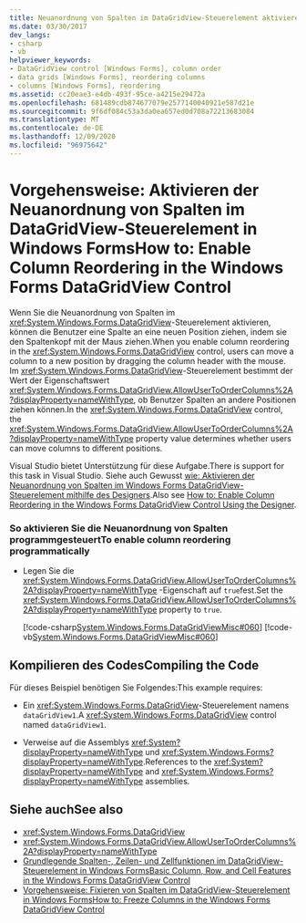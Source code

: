```yaml
---
title: Neuanordnung von Spalten im DataGridView-Steuerelement aktivieren
ms.date: 03/30/2017
dev_langs:
- csharp
- vb
helpviewer_keywords:
- DataGridView control [Windows Forms], column order
- data grids [Windows Forms], reordering columns
- columns [Windows Forms], reordering
ms.assetid: cc20eae3-e4db-493f-95ce-a4215e29472a
ms.openlocfilehash: 681489cdb874677079e2577140040921e587d21e
ms.sourcegitcommit: 9f6df084c53a3da0ea657ed0d708a72213683084
ms.translationtype: MT
ms.contentlocale: de-DE
ms.lasthandoff: 12/09/2020
ms.locfileid: "96975642"
---
```

# <a name="how-to-enable-column-reordering-in-the-windows-forms-datagridview-control"></a><span data-ttu-id="39f41-102">Vorgehensweise: Aktivieren der Neuanordnung von Spalten im DataGridView-Steuerelement in Windows Forms</span><span class="sxs-lookup"><span data-stu-id="39f41-102">How to: Enable Column Reordering in the Windows Forms DataGridView Control</span></span>
<span data-ttu-id="39f41-103">Wenn Sie die Neuanordnung von Spalten im <xref:System.Windows.Forms.DataGridView>-Steuerelement aktivieren, können die Benutzer eine Spalte an eine neuen Position ziehen, indem sie den Spaltenkopf mit der Maus ziehen.</span><span class="sxs-lookup"><span data-stu-id="39f41-103">When you enable column reordering in the <xref:System.Windows.Forms.DataGridView> control, users can move a column to a new position by dragging the column header with the mouse.</span></span> <span data-ttu-id="39f41-104">Im <xref:System.Windows.Forms.DataGridView>-Steuerelement bestimmt der Wert der Eigenschaftswert <xref:System.Windows.Forms.DataGridView.AllowUserToOrderColumns%2A?displayProperty=nameWithType>, ob Benutzer Spalten an andere Positionen ziehen können.</span><span class="sxs-lookup"><span data-stu-id="39f41-104">In the <xref:System.Windows.Forms.DataGridView> control, the <xref:System.Windows.Forms.DataGridView.AllowUserToOrderColumns%2A?displayProperty=nameWithType> property value determines whether users can move columns to different positions.</span></span>  
  
 <span data-ttu-id="39f41-105">Visual Studio bietet Unterstützung für diese Aufgabe.</span><span class="sxs-lookup"><span data-stu-id="39f41-105">There is support for this task in Visual Studio.</span></span>  <span data-ttu-id="39f41-106">Siehe auch Gewusst [wie: Aktivieren der Neuanordnung von Spalten im Windows Forms DataGridView-Steuerelement mithilfe des Designers](enable-column-reordering-in-the-datagrid-using-the-designer.md).</span><span class="sxs-lookup"><span data-stu-id="39f41-106">Also see [How to: Enable Column Reordering in the Windows Forms DataGridView Control Using the Designer](enable-column-reordering-in-the-datagrid-using-the-designer.md).</span></span>  
  
### <a name="to-enable-column-reordering-programmatically"></a><span data-ttu-id="39f41-107">So aktivieren Sie die Neuanordnung von Spalten programmgesteuert</span><span class="sxs-lookup"><span data-stu-id="39f41-107">To enable column reordering programmatically</span></span>  
  
- <span data-ttu-id="39f41-108">Legen Sie die <xref:System.Windows.Forms.DataGridView.AllowUserToOrderColumns%2A?displayProperty=nameWithType> -Eigenschaft auf `true`fest.</span><span class="sxs-lookup"><span data-stu-id="39f41-108">Set the <xref:System.Windows.Forms.DataGridView.AllowUserToOrderColumns%2A?displayProperty=nameWithType> property to `true`.</span></span>  
  
     [!code-csharp[System.Windows.Forms.DataGridViewMisc#060](~/samples/snippets/csharp/VS_Snippets_Winforms/System.Windows.Forms.DataGridViewMisc/CS/datagridviewmisc.cs#060)]
     [!code-vb[System.Windows.Forms.DataGridViewMisc#060](~/samples/snippets/visualbasic/VS_Snippets_Winforms/System.Windows.Forms.DataGridViewMisc/VB/datagridviewmisc.vb#060)]  
  
## <a name="compiling-the-code"></a><span data-ttu-id="39f41-109">Kompilieren des Codes</span><span class="sxs-lookup"><span data-stu-id="39f41-109">Compiling the Code</span></span>  
 <span data-ttu-id="39f41-110">Für dieses Beispiel benötigen Sie Folgendes:</span><span class="sxs-lookup"><span data-stu-id="39f41-110">This example requires:</span></span>  
  
- <span data-ttu-id="39f41-111">Ein <xref:System.Windows.Forms.DataGridView>-Steuerelement namens `dataGridView1`.</span><span class="sxs-lookup"><span data-stu-id="39f41-111">A <xref:System.Windows.Forms.DataGridView> control named `dataGridView1`.</span></span>  
  
- <span data-ttu-id="39f41-112">Verweise auf die Assemblys <xref:System?displayProperty=nameWithType> und <xref:System.Windows.Forms?displayProperty=nameWithType>.</span><span class="sxs-lookup"><span data-stu-id="39f41-112">References to the <xref:System?displayProperty=nameWithType> and <xref:System.Windows.Forms?displayProperty=nameWithType> assemblies.</span></span>  
  
## <a name="see-also"></a><span data-ttu-id="39f41-113">Siehe auch</span><span class="sxs-lookup"><span data-stu-id="39f41-113">See also</span></span>

- <xref:System.Windows.Forms.DataGridView>
- <xref:System.Windows.Forms.DataGridView.AllowUserToOrderColumns%2A?displayProperty=nameWithType>
- [<span data-ttu-id="39f41-114">Grundlegende Spalten-, Zeilen- und Zellfunktionen im DataGridView-Steuerelement in Windows Forms</span><span class="sxs-lookup"><span data-stu-id="39f41-114">Basic Column, Row, and Cell Features in the Windows Forms DataGridView Control</span></span>](basic-column-row-and-cell-features-wf-datagridview-control.md)
- [<span data-ttu-id="39f41-115">Vorgehensweise: Fixieren von Spalten im DataGridView-Steuerelement in Windows Forms</span><span class="sxs-lookup"><span data-stu-id="39f41-115">How to: Freeze Columns in the Windows Forms DataGridView Control</span></span>](how-to-freeze-columns-in-the-windows-forms-datagridview-control.md)
